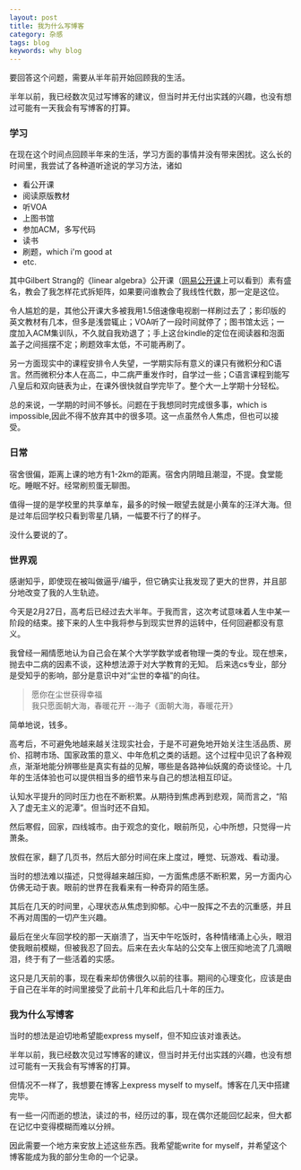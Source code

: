 ```yaml
---
layout: post
title: 我为什么写博客
category: 杂感
tags: blog
keywords: why blog
---
```


要回答这个问题，需要从半年前开始回顾我的生活。

半年以前，我已经数次见过写博客的建议，但当时并无付出实践的兴趣，也没有想过可能有一天我会有写博客的打算。

### 学习

在现在这个时间点回顾半年来的生活，学习方面的事情并没有带来困扰。这么长的时间里，我尝试了各种道听途说的学习方法，诸如

- 看公开课
- 阅读原版教材
- 听VOA
- 上图书馆
- 参加ACM，多写代码
- 读书
- 刷题，which i'm good at
- etc.

其中Gilbert Strang的《linear algebra》公开课（[网易公开课](http://open.163.com/special/opencourse/daishu.html)上可以看到）素有盛名，教会了我怎样花式拆矩阵，如果要问谁教会了我线性代数，那一定是这位。

令人尴尬的是，其他公开课大多被我用1.5倍速像电视剧一样刷过去了；影印版的英文教材有几本，但多是浅尝辄止；VOA听了一段时间就停了；图书馆太远；一度加入ACM集训队，不久就自我劝退了；手上这台kindle的定位在阅读器和泡面盖子之间摇摆不定；刷题效率太低，不可能再刷了。

另一方面现实中的课程安排令人失望，一学期实际有意义的课只有微积分和C语言。然而微积分本人在高二，中二病严重发作时，自学过一些；C语言课程到能写八皇后和双向链表为止，在课外很快就自学完毕了。整个大一上学期十分轻松。

总的来说，一学期的时间不够长。问题在于我想同时完成很多事，which is impossible,因此不得不放弃其中的很多项。这一点虽然令人焦虑，但也可以接受。

### 日常

宿舍很偏，距离上课的地方有1-2km的距离。宿舍内阴暗且潮湿，不提。食堂能吃。睡眠不好。经常刷煎蛋无聊图。

值得一提的是学校里的共享单车，最多的时候一眼望去就是小黄车的汪洋大海。但是过年后回学校只看到零星几辆，一幅要不行了的样子。

没什么要说的了。

### 世界观
感谢知乎，即使现在被叫做逼乎/编乎，但它确实让我发现了更大的世界，并且部分地改变了我的人生轨迹。

今天是2月27日，高考后已经过去大半年。于我而言，这次考试意味着人生中某一阶段的结束。接下来的人生中我将参与到现实世界的运转中，任何回避都没有意义。

我曾经一厢情愿地认为自己会在某个大学学数学或者物理一类的专业。现在想来，抛去中二病的因素不谈，这种想法源于对大学教育的无知。
后来选cs专业，部分是受知乎的影响，部分是意识中对“尘世的幸福”的向往。

>愿你在尘世获得幸福      
我只愿面朝大海，春暖花开
  --海子《面朝大海，春暖花开》
  
简单地说，钱多。

高考后，不可避免地越来越关注现实社会，于是不可避免地开始关注生活品质、房价、招聘市场、国家政策的意义、中年危机之类的话题。这个过程中见识了各种观点，渐渐地能分辨哪些是真实有益的见解，哪些是各路神仙妖魔的奇谈怪论。十几年的生活体验也可以提供相当多的细节来与自己的想法相互印证。

认知水平提升的同时压力也在不断积累。从期待到焦虑再到悲观，简而言之，“陷入了虚无主义的泥潭”。但当时还不自知。

然后寒假，回家，四线城市。由于观念的变化，眼前所见，心中所想，只觉得一片萧条。

放假在家，翻了几页书，然后大部分时间在床上度过，睡觉、玩游戏、看动漫。

当时的想法难以描述，只觉得越来越压抑，一方面焦虑感不断积累，另一方面内心仿佛无动于衷。眼前的世界在我看来有一种奇异的陌生感。

其后在几天的时间里，心理状态从焦虑到抑郁。心中一股挥之不去的沉重感，并且不再对周围的一切产生兴趣。

最后在坐火车回学校的那一天崩溃了，当天中午吃饭时，各种情绪涌上心头，眼泪使我眼前模糊，但被我忍了回去。后来在去火车站的公交车上很压抑地流了几滴眼泪，终于有了一些活着的实感。

这只是几天前的事，现在看来却仿佛很久以前的往事。期间的心理变化，应该是由于自己在半年的时间里接受了此前十几年和此后几十年的压力。

### 我为什么写博客

当时的想法是迫切地希望能express myself，但不知应该对谁表达。

半年以前，我已经数次见过写博客的建议，但当时并无付出实践的兴趣，也没有想过可能有一天我会有写博客的打算。

但情况不一样了，我想要在博客上express myself to myself。博客在几天中搭建完毕。

有一些一闪而逝的想法，读过的书，经历过的事，现在偶尔还能回忆起来，但大都在记忆中变得模糊而难以分辨。

因此需要一个地方来安放上述这些东西。我希望能write for myself，并希望这个博客能成为我的部分生命的一个记录。
